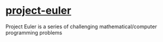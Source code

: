 # [project-euler](https://projecteuler.net)
Project Euler is a series of challenging mathematical/computer programming problems

